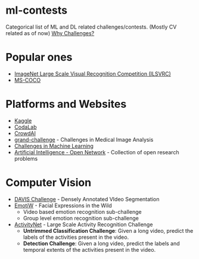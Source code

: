 # ml-contests
Categorical list of ML and DL related challenges/contests. (Mostly CV related as of now)
[Why Challenges?](https://grand-challenge.org/Why_Challenges/)

# Popular ones
- [ImageNet Large Scale Visual Recognition Competition (ILSVRC)](www.image-net.org/challenges/LSVRC/)
- [MS-COCO](http://mscoco.org/dataset/#overview)

# Platforms and Websites
- [Kaggle](https://www.kaggle.com/)
- [CodaLab](http://codalab.org/)
- [CrowdAI](https://www.crowdai.org/)
- [grand-challenge](https://grand-challenge.org/All_Challenges/) - Challenges in Medical Image Analysis
- [Challenges in Machine Learning](http://www.chalearn.org/challenges.html)
- [Artificial Intelligence - Open Network](http://ai-on.org/) - Collection of open research problems

# Computer Vision
- [DAVIS Challenge](http://davischallenge.org/) - Densely Annotated VIdeo Segmentation
- [EmotiW](https://sites.google.com/site/emotiw2016/) - Facial Expressions in the Wild
  - Video based emotion recognition sub-challenge
  - Group level emotion recognition sub-challenge
- [ActivityNet](http://activity-net.org/challenges/2016/) - Large Scale Activity Recognition Challenge
  - **Untrimmed Classification Challenge**: Given a long video, predict the labels of the activities present in the video. 
  - **Detection Challenge**: Given a long video, predict the labels and temporal extents of the activities present in the video.
  
 
 

